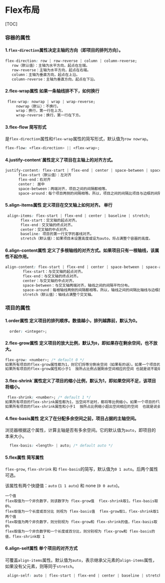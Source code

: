 # Flex布局

[TOC]



### 容器的属性

#### 1.`flex-direction`属性决定主轴的方向（即项目的排列方向）。 

```css
flex-direction: row | row-reverse | column | column-reverse;
   row（默认值）：主轴为水平方向，起点在左端。
   row-reverse：主轴为水平方向，起点在右端。
   column：主轴为垂直方向，起点在上沿。
   column-reverse：主轴为垂直方向，起点在下沿。
```

#### 2.flex-wrap属性   如果一条轴线排不下，如何换行 

```css
 flex-wrap: nowrap | wrap | wrap-reverse;
     nowrap（默认）：不换行。
     wrap：换行，第一行在上方。
     wrap-reverse：换行，第一行在下方。
```

#### 3.flex-flow   简写形式

是`flex-direction`属性和`flex-wrap`属性的简写形式，默认值为`row nowrap`。 

```css
flex-flow: <flex-direction> || <flex-wrap>;
```

#### 4.justify-content`属性定义了项目在主轴上的对齐方式。 

```css
justify-content: flex-start | flex-end | center | space-between | space-around;
      flex-start（默认值）：左对齐
      flex-end：右对齐
      center： 居中
      space-between：两端对齐，项目之间的间隔都相等。
      space-around：每个项目两侧的间隔相等。所以，项目之间的间隔比项目与边框的间隔大一倍。      
```

#### 5.align-items属性   定义项目在交叉轴上如何对齐。 单行

```css
 align-items: flex-start | flex-end | center | baseline | stretch;       
       flex-start：交叉轴的起点对齐。
       flex-end：交叉轴的终点对齐。
       center：交叉轴的中点对齐。
       baseline: 项目的第一行文字的基线对齐。
       stretch（默认值）：如果项目未设置高度或设为auto，将占满整个容器的高度。
```

#### 6.align-content属性   定义了多根轴线的对齐方式。如果项目只有一根轴线，该属性不起作用。 

```css
align-content: flex-start | flex-end | center | space-between | space-around | stretch;
        flex-start：与交叉轴的起点对齐。
        flex-end：与交叉轴的终点对齐。
        center：与交叉轴的中点对齐。
        space-between：与交叉轴两端对齐，轴线之间的间隔平均分布。
        space-around：每根轴线两侧的间隔都相等。所以，轴线之间的间隔比轴线与边框的间隔大一倍。
        stretch（默认值）：轴线占满整个交叉轴。        
```

### 项目的属性

#### 1.order属性   定义项目的排列顺序。数值越小，排列越靠前，默认为0。 

```css
  order: <integer>;
```

#### 2.flex-grow属性   定义项目的放大比例，默认为`0`，即如果存在剩余空间，也不放大。

```css
flex-grow: <number>; /* default 0 */ 
如果所有项目的flex-grow属性都为1，则它们将等分剩余空间（如果有的话）。如果一个项目的flex-grow属性为2，其他项目都为1，则前者占据的剩余空间将比其他项多一倍。
如果所有项目的flex-grow属性和小于1  按所占比例占据剩余空间相应的空间 也就是说不能填充满容器
```

#### 3.flex-shrink`属性定义了项目的缩小比例，默认为1，即如果空间不足，该项目将缩小。 

```css
 flex-shrink: <number>; /* default 1 */
如果所有项目的flex-shrink属性都为1，当空间不足时，都将等比例缩小。如果一个项目的flex-shrink属性为0，其他项目都为1，则空间不足时，前者不缩小。
如果所有项目的flex-shrink属性和小于1  按所占比例缩小超出空间相应的空间  也就是说会超出容器
```

#### 4.flex-basis属性   定义了在分配多余空间之前，项目占据的主轴空间。

浏览器根据这个属性，计算主轴是否有多余空间。它的默认值为`auto`，即项目的本来大小。 

```css
  flex-basis: <length> | auto; /* default auto */
```

#### 5.flex属性  简写属性

  `flex-grow`, `flex-shrink` 和 `flex-basis`的简写，默认值为`0 1 auto`。后两个属性可选。 

  该属性有两个快捷值：`auto` (`1 1 auto`) 和 none (`0 0 auto`)。 

```
一个值
flex取值为一个非负数字，则该数字为 flex-grow值  flex-shrink取1，flex-basis取0%，
flex取值为一个长度或百分比 则视为 flex-basis值  flex-grow取1，flex-shrink取1
两个值
flex取值为两个非负数字，则分别视为 flex-grow和 flex-shrink的值，flex-basis取 0%
flex取值为一个非负数字和一个长度或百分比，则分别视为 flex-grow和 flex-basis的值，flex-shrink取 1
```

#### 6.align-self属性    单个项目的对齐方式 

​    可覆盖`align-items`属性。默认值为`auto`，表示继承父元素的`align-items`属性，如果没有父元素，则等同于`stretch`。 

```css
 align-self: auto | flex-start | flex-end | center | baseline | stretch;
```